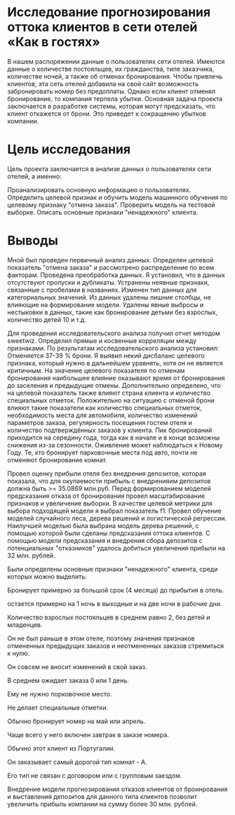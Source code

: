 # Исследование прогнозирования оттока клиентов в сети отелей «Как в гостях»
 
В нашем распоряжении данные о пользователях сети отелей. Имеются данные о количестве постояльцев, их гражданства, типе заказчика, количестве ночей, а также об отменах бронирования. Чтобы привлечь клиентов, эта сеть отелей добавила на свой сайт возможность забронировать номер без предоплаты. Однако если клиент отменял бронирование, то компания терпела убытки. Основная задача проекта заключается в разработке системы, которая могут предсказать, что клиент откажется от брони. Это приведет к сокращению убытков компании.

# Цель исследования

Цель проекта заключается в анализе данных о пользователях сети отелей, а именно:

Проанализировать основную информацию о пользователях.
Определить целевой признак и обучить модель машинного обучения по целевому признаку "отмена заказа".
Проверить модель на тестовой выборке.
Описать основные признаки "ненадежного" клиента.

# Выводы

Мной был проведен первичный анализ данных. Определен целевой показатель "отмена заказа" и рассмотрено распределение по всем факторам. Проведена преобработка данных. Я установил, что в данных отсутствуют пропуски и дубликаты. Устранены неявные признаки, связанные с пробелами в названиях. Изменен тип данных для категориальных значений. Из данных удалены лишние столбцы, не влияющие на формирование модели. Удалены явные выбросы и нестыковки в данных, такие как бронирование детьми без взрослых, количество детей 10 и т.д.

Для проведения исследовательского анализа получил отчет методом sweetwiz. Определил прямые и косвенные корреляции между признаками. По результатам исследовательского анализа установил: Отменяется 37-39 % брони. Я выявил некий дисбаланс целевого признака, который нужно в дальнейшем уравнять, хотя он не является критичным. На значение целевого показателя по отменам бронирования наибольшее влияние оказывают время от бронирования до заселения и предыдущие отмены. Дополнительно определено, что на целевой показатель также влияют страна клиента и количество специальных отметок. Положительно на ситуацию с отменой брони влияют такие показатели как количество специальных отметок, необходимость места для автомобиля, количество изменений параметров заказа, регулярность посещения гостем отеля и количество подтверждённых заказов у клиента. Пик бронирований приходится на середину года, тогда как в начале и в конце возможны снижения из-за сезонности. Оживление может наблюдаться к Новому Году. Те, кто бронирует парковочные места под авто, почти не отменяют бронирование комнат.

Провел оценку прибыли отеля без внедрения депозитов, которая показала, что для окупаемости прибыль с внедренияим депозитов должна быть >= 35.0869 млн.руб. Перед формированием моделей предсказания отказа от бронирования провел масштабирование признаков и увеличение выборки. В качестве целевой метрики для выбора подходящей модели я выбрал показатель f1. Провел обучение моделей случайного леса, дерева решений и логистической регрессии. Наилучшей моделью была выбрана модель дерева решений, с помощью которой были сделаны предсказания оттока клиентов. С помощью модели предсказания и внедрения сбора депозитов с потенциальных "отказников" удалось добиться увеличения прибыли на 32 млн. рублей.

Были определены основные признаки "ненадежного" клиента, среди которых можно выделить:

Бронирует примерно за большой срок (4 месяца) до прибытия в отель.

остается примерно на 1 ночь в выходные и на две ночи в рабочие дни.

Количество взрослых постояльцев в среднем равно 2, без детей и младенцев.

Он не был раньше в этом отеле, поэтому значения признаков отмененных предыдущих заказов и неотмененных заказов стремиться к нулю.

Он совсем не вносит изменений в свой заказ.

В среднем ожидает заказа 0 или 1 день.

Ему не нужно порковочное место.

Не делает специальные отметки.

Обычно бронирует номер на май или апрель.

Чаще всего у него включен завтрак в заказе номера.

Обычно этот клиент из Португалии.

Он заказывает самый дорогой тип комнат - А.

Его тип не связан с договором или с групповым заездом.

Внедрение модели прогнозирования отказов клиентов от броинрования и выставления депозитов для данного типа клиентов позволит увеличить прибыль компании на сумму более 30 млн. рублей.
